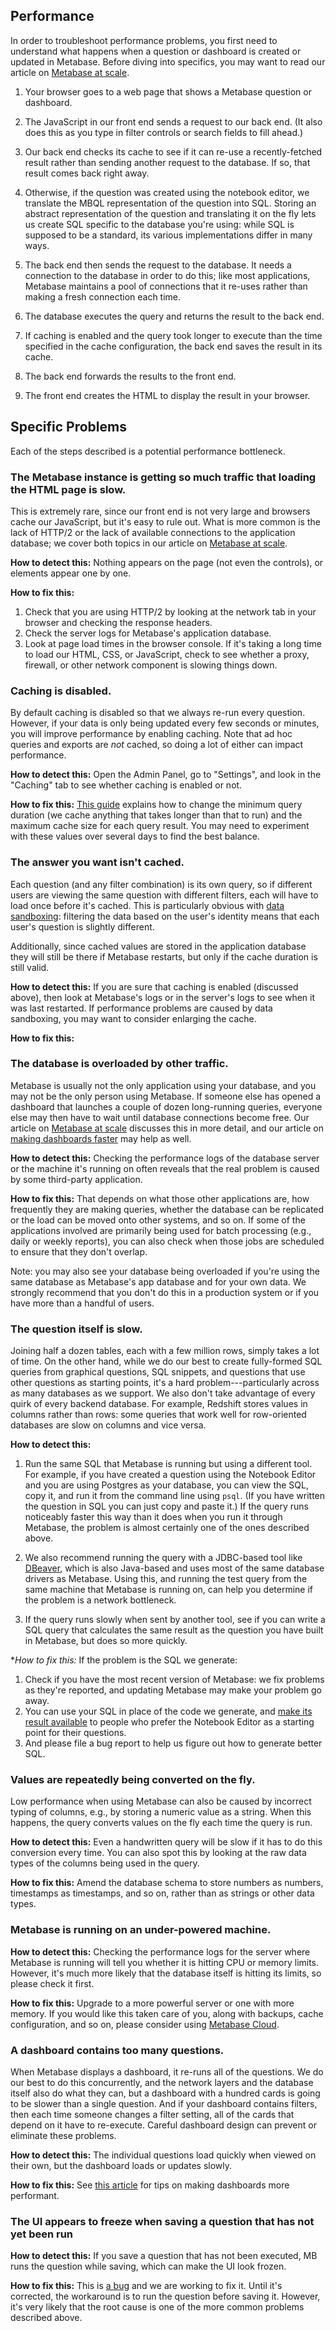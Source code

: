 ## Performance

In order to troubleshoot performance problems, you first need to understand what happens when a question or dashboard is created or updated in Metabase. Before diving into specifics, you may want to read our article on [Metabase at scale][metabase-at-scale].

1. Your browser goes to a web page that shows a Metabase question or dashboard.

2. The JavaScript in our front end sends a request to our back end. (It also does this as you type in filter controls or search fields to fill ahead.)

3. Our back end checks its cache to see if it can re-use a recently-fetched result rather than sending another request to the database. If so, that result comes back right away.

4. Otherwise, if the question was created using the notebook editor, we translate the MBQL representation of the question into SQL. Storing an abstract representation of the question and translating it on the fly lets us create SQL specific to the database you're using: while SQL is supposed to be a standard, its various implementations differ in many ways.

5. The back end then sends the request to the database. It needs a connection to the database in order to do this; like most applications, Metabase maintains a pool of connections that it re-uses rather than making a fresh connection each time.

6. The database executes the query and returns the result to the back end.

7. If caching is enabled and the query took longer to execute than the time specified in the cache configuration, the back end saves the result in its cache.

8. The back end forwards the results to the front end.

9. The front end creates the HTML to display the result in your browser.

## Specific Problems

Each of the steps described is a potential performance bottleneck.

### The Metabase instance is getting so much traffic that loading the HTML page is slow.

This is extremely rare, since our front end is not very large and browsers cache our JavaScript, but it's easy to rule out. What is more common is the lack of HTTP/2 or the lack of available connections to the application database; we cover both topics in our article on [Metabase at scale][metabase-at-scale].

**How to detect this:** Nothing appears on the page (not even the controls), or elements appear one by one.

**How to fix this:**

1.  Check that you are using HTTP/2 by looking at the network tab in your browser and checking the response headers.
2.  Check the server logs for Metabase's application database.
3.  Look at page load times in the browser console. If it's taking a long time to load our HTML, CSS, or JavaScript, check to see whether a proxy, firewall, or other network component is slowing things down.

### Caching is disabled.

By default caching is disabled so that we always re-run every question. However, if your data is only being updated every few seconds or minutes, you will improve performance by enabling caching. Note that ad hoc queries and exports are *not* cached, so doing a lot of either can impact performance.

**How to detect this:** Open the Admin Panel, go to "Settings", and look in the "Caching" tab to see whether caching is enabled or not.

**How to fix this:** [This guide][admin-caching] explains how to change the minimum query duration (we cache anything that takes longer than that to run) and the maximum cache size for each query result. You may need to experiment with these values over several days to find the best balance.

### The answer you want isn't cached.

Each question (and any filter combination) is its own query, so if different users are viewing the same question with different filters, each will have to load once before it's cached. This is particularly obvious with [data sandboxing][data-sandboxing]: filtering the data based on the user's identity means that each user's question is slightly different.

Additionally, since cached values are stored in the application database they will still be there if Metabase restarts, but only if the cache duration is still valid. 

**How to detect this:** If you are sure that caching is enabled (discussed above), then look at Metabase's logs or in the server's logs to see when it was last restarted. If performance problems are caused by data sandboxing, you may want to consider enlarging the cache.

**How to fix this:** 

### The database is overloaded by other traffic.

Metabase is usually not the only application using your database, and you may not be the only person using Metabase. If someone else has opened a dashboard that launches a couple of dozen long-running queries, everyone else may then have to wait until database connections become free. Our article on [Metabase at scale][metabase-at-scale] discusses this in more detail, and our article on [making dashboards faster][faster-dashboards] may help as well.

**How to detect this:** Checking the performance logs of the database server or the machine it's running on often reveals that the real problem is caused by some third-party application.

**How to fix this:** That depends on what those other applications are, how frequently they are making queries, whether the database can be replicated or the load can be moved onto other systems, and so on. If some of the applications involved are primarily being used for batch processing (e.g., daily or weekly reports), you can also check when those jobs are scheduled to ensure that they don't overlap.

Note: you may also see your database being overloaded if you're using the same database as Metabase's app database and for your own data. We strongly recommend that you don't do this in a production system or if you have more than a handful of users.

### The question itself is slow.

Joining half a dozen tables, each with a few million rows, simply takes a lot of time. On the other hand, while we do our best to create fully-formed SQL queries from graphical questions, SQL snippets, and questions that use other questions as starting points, it's a hard problem---particularly across as many databases as we support. We also don't take advantage of every quirk of every backend database. For example, Redshift stores values in columns rather than rows: some queries that work well for row-oriented databases are slow on columns and vice versa.

**How to detect this:**

1. Run the same SQL that Metabase is running but using a different tool. For example, if you have created a question using the Notebook Editor and you are using Postgres as your database, you can view the SQL, copy it, and run it from the command line using `psql`. (If you have written the question in SQL you can just copy and paste it.) If the query runs noticeably faster this way than it does when you run it through Metabase, the problem is almost certainly one of the ones described above.

2. We also recommend running the query with a JDBC-based tool like [DBeaver][dbeaver], which is also Java-based and uses most of the same database drivers as Metabase. Using this, and running the test query from the same machine that Metabase is running on, can help you determine if the problem is a network bottleneck.

3. If the query runs slowly when sent by another tool, see if you can write a SQL query that calculates the same result as the question you have built in Metabase, but does so more quickly.

**How to fix this:* If the problem is the SQL we generate:

1. Check if you have the most recent version of Metabase: we fix problems as they're reported, and updating Metabase may make your problem go away.
2. You can use your SQL in place of the code we generate, and [make its result available][organizing-sql] to people who prefer the Notebook Editor as a starting point for their questions.
3. And please file a bug report to help us figure out how to generate better SQL.

### Values are repeatedly being converted on the fly.

Low performance when using Metabase can also be caused by incorrect typing of columns, e.g., by storing a numeric value as a string.  When this happens, the query converts values on the fly each time the query is run.

**How to detect this:** Even a handwritten query will be slow if it has to do this conversion every time. You can also spot this by looking at the raw data types of the columns being used in the query.

**How to fix this:** Amend the database schema to store numbers as numbers, timestamps as timestamps, and so on, rather than as strings or other data types.

### Metabase is running on an under-powered machine.

**How to detect this:** Checking the performance logs for the server where Metabase is running will tell you whether it is hitting CPU or memory limits. However, it's much more likely that the database itself is hitting its limits, so please check it first.

**How to fix this:** Upgrade to a more powerful server or one with more memory. If you would like this taken care of you, along with backups, cache configuration, and so on, please consider using [Metabase Cloud][metabase-start].

### A dashboard contains too many questions.

When Metabase displays a dashboard, it re-runs all of the questions. We do our best to do this concurrently, and the network layers and the database itself also do what they can, but a dashboard with a hundred cards is going to be slower than a single question. And if your dashboard contains filters, then each time someone changes a filter setting, all of the cards that depend on it have to re-execute. Careful dashboard design can prevent or eliminate these problems.

**How to detect this:** The individual questions load quickly when viewed on their own, but the dashboard loads or updates slowly.

**How to fix this:** See [this article][faster-dashboards] for tips on making dashboards more performant.

### The UI appears to freeze when saving a question that has not yet been run

**How to detect this:** If you save a question that has not been executed, MB runs the question while saving, which can make the UI look frozen.

**How to fix this:** This is [a bug](https://github.com/metabase/metabase/issues/14957) and we are working to fix it. Until it's corrected, the workaround is to run the question before saving it. However, it's very likely that the root cause is one of the more common problems described above.

[admin-caching]: ../administration-guide/14-caching.html
[data-sandboxing]: /learn/permissions/data-sandboxing-row-permissions.html
[dbeaver]: https://dbeaver.io/
[faster-dashboards]: /learn/administration/making-dashboards-faster.html
[metabase-at-scale]: /learn/administration/metabase-at-scale.html
[metabase-start]: /start/
[organizing-sql]: /learn/sql-questions/organizing-sql.html
